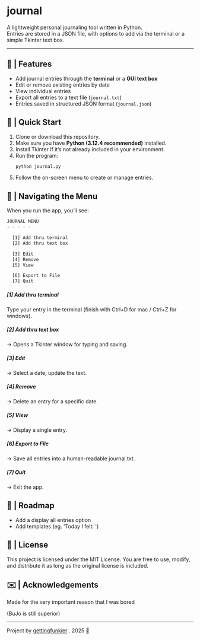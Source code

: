 # journal

A lightweight personal journaling tool written in Python.  
Entries are stored in a JSON file, with options to add via the terminal or a simple Tkinter text box.

---

## 🔎 | Features

- Add journal entries through the **terminal** or a **GUI text box**
- Edit or remove existing entries by date
- View individual entries
- Export all entries to a text file (`journal.txt`)
- Entries saved in structured JSON format (`journal.json`)

## 🏁 | Quick Start

1. Clone or download this repository.
2. Make sure you have **Python (3.12.4 recommended)** installed.
3. Install Tkinter if it’s not already included in your environment.
4. Run the program:
   ```bash
   python journal.py
   ```
5. Follow the on-screen menu to create or manage entries.

## 🧭 | Navigating the Menu

When you run the app, you’ll see:

```bash
JOURNAL MENU
- - - - -

  [1] Add thru terminal
  [2] Add thru text box

  [3] Edit
  [4] Remove
  [5] View

  [6] Export to File
  [7] Quit
```

##### [1] Add thru terminal 

Type your entry in the terminal (finish with Ctrl+D for mac / Ctrl+Z for windows).

##### [2] Add thru text box 

→ Opens a Tkinter window for typing and saving.

##### [3] Edit 

→ Select a date, update the text.

##### [4] Remove 

→ Delete an entry for a specific date.

##### [5] View 

→ Display a single entry.

##### [6] Export to File 

→ Save all entries into a human-readable journal.txt.

##### [7] Quit 

→ Exit the app.

## 🚏 | Roadmap

- Add a display all entries option
- Add templates (eg. 'Today I felt: ')

## 💾 | License

This project is licensed under the MIT License.
You are free to use, modify, and distribute it as long as the original license is included.

## ✉️ | Acknowledgements

Made for the very important reason that I was bored

(BuJo is still superior)

---

Project by [gettingfunkier](https://github.com/gettingfunkier) . 2025 🤍